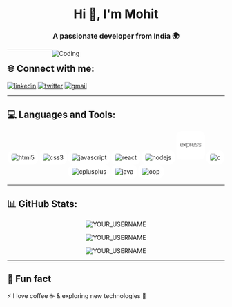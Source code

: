 <!-- Profile Header -->
<h1 align="center">Hi 👋, I'm Mohit</h1>
<h3 align="center">A passionate developer from India 🌍</h3>

<img align="right" alt="Coding" width="400" src="https://raw.githubusercontent.com/mohitCodz/mohitCodz/main/coding.gif" />

---

## 🌐 Connect with me:
<p align="left">
  <a href="https://linkedin.com/in/mohitjaryal4" target="_blank">
    <img align="center" src="https://img.shields.io/badge/LinkedIn-%230077B5?style=for-the-badge&logo=linkedin&logoColor=white" alt="linkedin"/>
  </a>

  <a href="https://twitter.com/mohitt_thakur04" target="_blank">
    <img align="center" src="https://img.shields.io/badge/Twitter-%231DA1F2?style=for-the-badge&logo=twitter&logoColor=white" alt="twitter"/>
  </a>

  <a href="mailto:reach.mohitjaryal@gmail.com">
    <img align="center" src="https://img.shields.io/badge/Gmail-%23D14836?style=for-the-badge&logo=gmail&logoColor=white" alt="gmail"/>
  </a>
</p>



---

## 💻 Languages and Tools:
<p align="center"> 
  <!-- HTML -->
  <img src="https://cdn.jsdelivr.net/gh/devicons/devicon/icons/html5/html5-original.svg" alt="html5" width="50" height="50" style="background-color:#ffffff; padding:8px; border-radius:12px;"/>
  
  <!-- CSS -->
  <img src="https://cdn.jsdelivr.net/gh/devicons/devicon/icons/css3/css3-original.svg" alt="css3" width="50" height="50" style="background-color:#ffffff; padding:8px; border-radius:12px;"/>
  
  <!-- JavaScript -->
  <img src="https://cdn.jsdelivr.net/gh/devicons/devicon/icons/javascript/javascript-original.svg" alt="javascript" width="50" height="50" style="background-color:#ffffff; padding:8px; border-radius:12px;"/>
  
  <!-- React -->
  <img src="https://cdn.jsdelivr.net/gh/devicons/devicon/icons/react/react-original.svg" alt="react" width="50" height="50" style="background-color:#ffffff; padding:8px; border-radius:12px;"/>
  
  <!-- Node.js -->
  <img src="https://cdn.jsdelivr.net/gh/devicons/devicon/icons/nodejs/nodejs-original.svg" alt="nodejs" width="50" height="50" style="background-color:#ffffff; padding:8px; border-radius:12px;"/>
  
  <!-- Express -->
  <img src="https://raw.githubusercontent.com/devicons/devicon/master/icons/express/express-original-wordmark.svg" alt="express" width="50" height="50" style="background-color:#ffffff; padding:8px; border-radius:12px;"/>
  
  <!-- C -->
  <img src="https://cdn.jsdelivr.net/gh/devicons/devicon/icons/c/c-original.svg" alt="c" width="50" height="50" style="background-color:#ffffff; padding:8px; border-radius:12px;"/>
  
  <!-- C++ -->
  <img src="https://cdn.jsdelivr.net/gh/devicons/devicon/icons/cplusplus/cplusplus-original.svg" alt="cplusplus" width="50" height="50" style="background-color:#ffffff; padding:8px; border-radius:12px;"/>
  
  <!-- Java -->
  <img src="https://cdn.jsdelivr.net/gh/devicons/devicon/icons/java/java-original.svg" alt="java" width="50" height="50" style="background-color:#ffffff; padding:8px; border-radius:12px;"/>
  
  <!-- OOP (Java icon as placeholder) -->
  <img src="https://cdn.jsdelivr.net/gh/devicons/devicon/icons/java/java-original.svg" alt="oop" width="50" height="50" style="background-color:#ffffff; padding:8px; border-radius:12px;"/>
</p>



---

## 📊 GitHub Stats:
<p align="center">
  <img src="https://github-readme-stats.vercel.app/api?username=mohitCodzz&show_icons=true&locale=en&theme=tokyonight" alt="YOUR_USERNAME" />
</p>

<p align="center">
  <img src="https://github-readme-streak-stats.herokuapp.com/?user=mohitCodzz&theme=tokyonight" alt="YOUR_USERNAME" />
</p>

<p align="center">
  <img src="https://github-profile-trophy.vercel.app/?username=mohitCodzz&theme=tokyonight&no-frame=true&row=1&column=6" alt="YOUR_USERNAME" />
</p>

---

## 🎯 Fun fact
⚡ I love coffee ☕ & exploring new technologies 🚀
